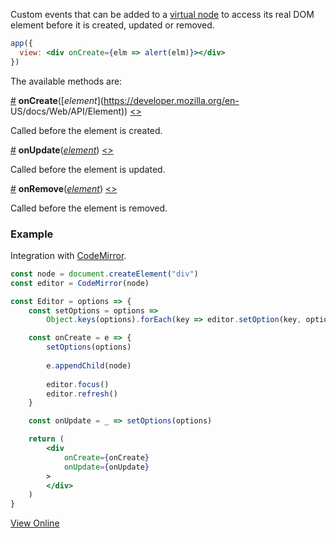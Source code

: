 Custom events that can be added to a [virtual node](hyperapp/hyperapp/wiki/api#h) to access its real DOM element before it is created, updated or removed.

```jsx
app({
  view: <div onCreate={elm => alert(elm)}></div>
})
```

The available methods are:

<a name="oncreate"></a>[#](#oncreate) **onCreate**([_element_](https://developer.mozilla.org/en-     US/docs/Web/API/Element)) [<>](#)

Called before the element is created.

<a name="onupdate"></a>[#](#onupdate) **onUpdate**([_element_](https://developer.mozilla.org/en-US/docs/Web/API/Element)) [<>](#)

Called before the element is updated.

<a name="onremove"></a>[#](#onremove) **onRemove**([_element_](https://developer.mozilla.org/en-US/docs/Web/API/Element)) [<>](#)

Called before the element is removed.

### Example

Integration with [CodeMirror](https://codemirror.net/).

```jsx
const node = document.createElement("div")
const editor = CodeMirror(node)

const Editor = options => {
    const setOptions = options =>
        Object.keys(options).forEach(key => editor.setOption(key, options[key]))

    const onCreate = e => {
        setOptions(options)
      
        e.appendChild(node)
      
        editor.focus()
        editor.refresh()
    }

    const onUpdate = _ => setOptions(options)

    return (
        <div
            onCreate={onCreate}
            onUpdate={onUpdate}
        >
        </div>
    )
}
```

[View Online](https://hyperapp-code-mirror.gomix.me)
